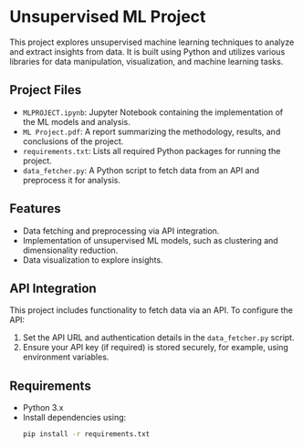 # Unsupervised ML Project

This project explores unsupervised machine learning techniques to analyze and extract insights from data. It is built using Python and utilizes various libraries for data manipulation, visualization, and machine learning tasks.

## Project Files
- `MLPROJECT.ipynb`: Jupyter Notebook containing the implementation of the ML models and analysis.
- `ML Project.pdf`: A report summarizing the methodology, results, and conclusions of the project.
- `requirements.txt`: Lists all required Python packages for running the project.
- `data_fetcher.py`: A Python script to fetch data from an API and preprocess it for analysis.

## Features
- Data fetching and preprocessing via API integration.
- Implementation of unsupervised ML models, such as clustering and dimensionality reduction.
- Data visualization to explore insights.
  
## API Integration
This project includes functionality to fetch data via an API. To configure the API:
1. Set the API URL and authentication details in the `data_fetcher.py` script.
2. Ensure your API key (if required) is stored securely, for example, using environment variables.

## Requirements
- Python 3.x
- Install dependencies using:
  ```bash
  pip install -r requirements.txt
